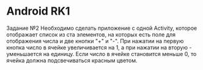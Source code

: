 # Android RK1
Задание №2
Необходимо сделать приложение с одной Activity, которое отображает список из ста элементов, на которых есть поле для отображения числа и две кнопки "+" и "-". При нажатии на первую кнопка число в ячейке увеличивается на 1, а при нажатии на вторую - уменьшается на единицу. Если число в ячейке становится меньше 0, то ячейка должна подсвечиваться красным цветом.
